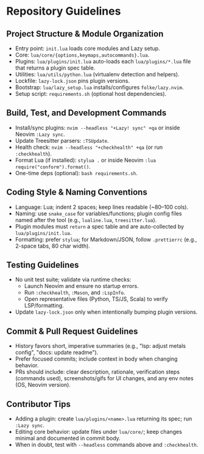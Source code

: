 # Repository Guidelines

## Project Structure & Module Organization

- Entry point: `init.lua` loads core modules and Lazy setup.
- Core: `lua/core/{options,keymaps,autocommands}.lua`.
- Plugins: `lua/plugins/init.lua` auto-loads each `lua/plugins/*.lua` file that returns a plugin spec table.
- Utilities: `lua/utils/python.lua` (virtualenv detection and helpers).
- Lockfile: `lazy-lock.json` pins plugin versions.
- Bootstrap: `lua/lazy_setup.lua` installs/configures `folke/lazy.nvim`.
- Setup script: `requirements.sh` (optional host dependencies).

## Build, Test, and Development Commands

- Install/sync plugins: `nvim --headless "+Lazy! sync" +qa` or inside Neovim `:Lazy sync`.
- Update Treesitter parsers: `:TSUpdate`.
- Health check: `nvim --headless "+checkhealth" +qa` (or run `:checkhealth`).
- Format Lua (if installed): `stylua .` or inside Neovim `:lua require("conform").format()`.
- One-time deps (optional): `bash requirements.sh`.

## Coding Style & Naming Conventions

- Language: Lua; indent 2 spaces; keep lines readable (~80–100 cols).
- Naming: use `snake_case` for variables/functions; plugin config files named after the tool (e.g., `lualine.lua`, `treesitter.lua`).
- Plugin modules must `return` a spec table and are auto-collected by `lua/plugins/init.lua`.
- Formatting: prefer `stylua`; for Markdown/JSON, follow `.prettierrc` (e.g., 2-space tabs, 80 char width).

## Testing Guidelines

- No unit test suite; validate via runtime checks:
  - Launch Neovim and ensure no startup errors.
  - Run `:checkhealth`, `:Mason`, and `:LspInfo`.
  - Open representative files (Python, TS/JS, Scala) to verify LSP/formatting.
- Update `lazy-lock.json` only when intentionally bumping plugin versions.

## Commit & Pull Request Guidelines

- History favors short, imperative summaries (e.g., "lsp: adjust metals config", "docs: update readme").
- Prefer focused commits; include context in body when changing behavior.
- PRs should include: clear description, rationale, verification steps (commands used), screenshots/gifs for UI changes, and any env notes (OS, Neovim version).

## Contributor Tips

- Adding a plugin: create `lua/plugins/<name>.lua` returning its spec; run `:Lazy sync`.
- Editing core behavior: update files under `lua/core/`; keep changes minimal and documented in commit body.
- When in doubt, test with `--headless` commands above and `:checkhealth`.
